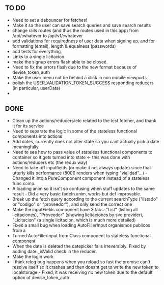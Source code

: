 ## TO DO ##

- Need to set a debouncer for fetches!
- Make it so the user can save search queries and save search results
- change rails routes (and thus the routes used in this app) from /api/:whatever to /api/v1/:whatever
- add validations for requiredness of user data when signing up, and for formatting (email), length & equalness (passwords)
- add tests for everything
- Links to a single licitacion
- make the signup errors flash able to be closed.
- Need to fix the errors flash due to the new format because of devise_token_auth
- Make the user menu not be behind a click in non mobile viewports
- polish the USER_VALIDATION_TOKEN_SUCCESS responding reducers (in particular, userData)
- 

## DONE ##
- Clean up the actions/reducers/etc related to the test fetcher, and thank it for its service
- Need to separate the logic in some of the stateless functional components into actions
- Add dates, currently <DateField /> does not alter state so you cant actually pick a date meaningfully
- Need to see  how to pass value of stateless functional components to container so it gets turned into state <- this was done with actions/reducers etc (the redux way)
- Need to take <SearchResults /> off inputfields (or make it not always update) since that utterly kills performance (5000 renders when typing "vialidad"...) - Changed it into a PureComponent component instead of a stateless func comp.
- A loading anim so it isn't so confusing when stuff updates to the same result - Did a very basic fadeIn anim, works but def improvable.
- Break up the fetch query according to the current searchType ("listado" or "codigo" or "proveedor"), and only send the correct one
- Make the inputFields component have 3 tabs: "List" (listing all licitaciones), "Proveedor" (showing licitaciones by svc provider), 
"Licitacion" (a single licitacion, which is much more detailed)
- Fixed a small bug when loading AutoFillerInput organismos publicos from a <Link />
- Turned AutoFillerInput from Class component to stateless functional component
- When the date is deleted the datepicker fails irreversibly. Fixed by adding date._isValid check in the reducer.
- Make the login work
- I think relog bug happens when you reload so fast the promise can't resolve itself so it crashes and then
doesnt get to write the new token to localstorage - Fixed, it was receiving no new token due to the default option of devise_token_auth
